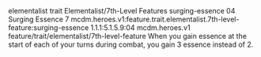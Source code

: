 <ability>
  <metadata>
    <class>elementalist</class>
    <feature_type>trait</feature_type>
    <file_dpath>Elementalist/7th-Level Features</file_dpath>
    <item_id>surging-essence</item_id>
    <item_index>04</item_index>
    <item_name>Surging Essence</item_name>
    <level>7</level>
    <scc>mcdm.heroes.v1:feature.trait.elementalist.7th-level-feature:surging-essence</scc>
    <scdc>1.1.1:5.1.5.9:04</scdc>
    <source>mcdm.heroes.v1</source>
    <type>feature/trait/elementalist/7th-level-feature</type>
  </metadata>
  <effects>
    <effect type="mundane">When you gain essence at the start of each of your turns during combat, you gain 3 essence instead of 2.</effect>
  </effects>
</ability>
